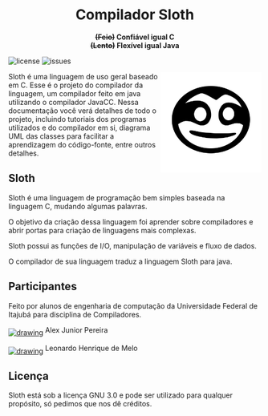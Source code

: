 <h1 align="center">
  Compilador Sloth
</h1>

<p align="center">
    <strong><del>(Feio)</del> Confiável igual C</strong><br>
    <strong><del>(Lento)</del> Flexível igual Java</strong>
</p>

![license](https://img.shields.io/github/license/AlexJPereira/TrabalhoECOM06)
![issues](https://img.shields.io/github/issues/AlexJPereira/TrabalhoECOM06)

<img src="./documentacao/Src/sloth.png" alt="drawing" width="200" align="right"/>

Sloth é uma linguagem de uso geral baseado em C. Esse é o projeto do compilador da linguagem, um compilador feito em java utilizando o compilador JavaCC. Nessa documentação você verá detalhes de todo o projeto, incluindo tutoriais dos programas utilizados e do compilador em si, diagrama UML das classes para facilitar a aprendizagem do código-fonte, entre outros detalhes.

## Sloth
Sloth é uma linguagem de programação bem simples baseada na linguagem C, mudando algumas palavras.

O objetivo da criação dessa linguagem foi aprender sobre compiladores e abrir portas para criação de linguagens mais complexas.

Sloth possui as funções de I/O, manipulação de variáveis e fluxo de dados.

O compilador de sua linguagem traduz a linguagem Sloth para java.

## Participantes
Feito por alunos de engenharia de computação da Universidade Federal de Itajubá para disciplina de Compiladores.

<a href="https://github.com/AlexJPereira"><img src="https://avatars.githubusercontent.com/u/38235118?v=4" alt="drawing" width="40" align="middle"/></a>
Alex Junior Pereira

<a href="https://github.com/Ceu152"><img src="https://avatars0.githubusercontent.com/u/43916660?s=460&v=4" alt="drawing" width="40" align="middle"/></a>
Leonardo Henrique de Melo 


## Licença
Sloth está sob a licença GNU 3.0 e pode ser utilizado para qualquer propósito, só pedimos que nos dê créditos.
